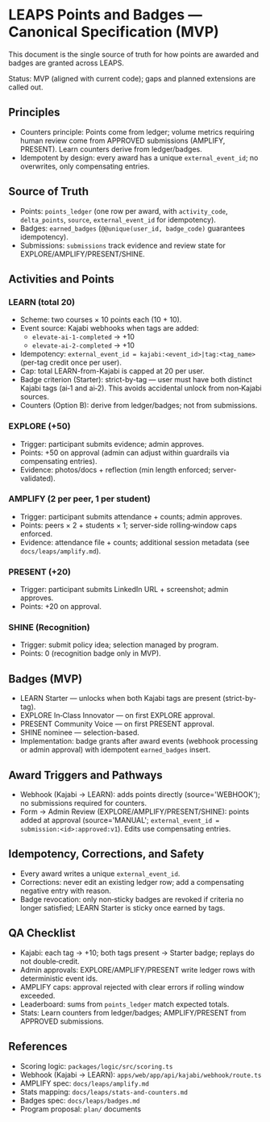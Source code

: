 # LEAPS Points and Badges — Canonical Specification (MVP)

This document is the single source of truth for how points are awarded and badges are granted across LEAPS.

Status: MVP (aligned with current code); gaps and planned extensions are called out.

## Principles

- Counters principle: Points come from ledger; volume metrics requiring human review come from APPROVED submissions (AMPLIFY, PRESENT). Learn counters derive from ledger/badges.
- Idempotent by design: every award has a unique `external_event_id`; no overwrites, only compensating entries.

## Source of Truth

- Points: `points_ledger` (one row per award, with `activity_code`, `delta_points`, `source`, `external_event_id` for idempotency).
- Badges: `earned_badges` (`@@unique(user_id, badge_code)` guarantees idempotency).
- Submissions: `submissions` track evidence and review state for EXPLORE/AMPLIFY/PRESENT/SHINE.

## Activities and Points

### LEARN (total 20)

- Scheme: two courses × 10 points each (10 + 10).
- Event source: Kajabi webhooks when tags are added:
  - `elevate-ai-1-completed` → +10
  - `elevate-ai-2-completed` → +10
- Idempotency: `external_event_id = kajabi:<event_id>|tag:<tag_name>` (per-tag credit once per user).
- Cap: total LEARN-from-Kajabi is capped at 20 per user.
- Badge criterion (Starter): strict-by-tag — user must have both distinct Kajabi tags (ai‑1 and ai‑2). This avoids accidental unlock from non‑Kajabi sources.
- Counters (Option B): derive from ledger/badges; not from submissions.

### EXPLORE (+50)

- Trigger: participant submits evidence; admin approves.
- Points: +50 on approval (admin can adjust within guardrails via compensating entries).
- Evidence: photos/docs + reflection (min length enforced; server-validated).

### AMPLIFY (2 per peer, 1 per student)

- Trigger: participant submits attendance + counts; admin approves.
- Points: peers × 2 + students × 1; server-side rolling‑window caps enforced.
- Evidence: attendance file + counts; additional session metadata (see `docs/leaps/amplify.md`).

### PRESENT (+20)

- Trigger: participant submits LinkedIn URL + screenshot; admin approves.
- Points: +20 on approval.

### SHINE (Recognition)

- Trigger: submit policy idea; selection managed by program.
- Points: 0 (recognition badge only in MVP).

## Badges (MVP)

- LEARN Starter — unlocks when both Kajabi tags are present (strict-by-tag).
- EXPLORE In‑Class Innovator — on first EXPLORE approval.
- PRESENT Community Voice — on first PRESENT approval.
- SHINE nominee — selection-based.
- Implementation: badge grants after award events (webhook processing or admin approval) with idempotent `earned_badges` insert.

## Award Triggers and Pathways

- Webhook (Kajabi → LEARN): adds points directly (source='WEBHOOK'); no submissions required for counters.
- Form → Admin Review (EXPLORE/AMPLIFY/PRESENT/SHINE): points added at approval (source='MANUAL'; `external_event_id = submission:<id>:approved:v1`). Edits use compensating entries.

## Idempotency, Corrections, and Safety

- Every award writes a unique `external_event_id`.
- Corrections: never edit an existing ledger row; add a compensating negative entry with reason.
- Badge revocation: only non‑sticky badges are revoked if criteria no longer satisfied; LEARN Starter is sticky once earned by tags.

## QA Checklist

- Kajabi: each tag → +10; both tags present → Starter badge; replays do not double‑credit.
- Admin approvals: EXPLORE/AMPLIFY/PRESENT write ledger rows with deterministic event ids.
- AMPLIFY caps: approval rejected with clear errors if rolling window exceeded.
- Leaderboard: sums from `points_ledger` match expected totals.
- Stats: Learn counters from ledger/badges; AMPLIFY/PRESENT from APPROVED submissions.

## References

- Scoring logic: `packages/logic/src/scoring.ts`
- Webhook (Kajabi → LEARN): `apps/web/app/api/kajabi/webhook/route.ts`
- AMPLIFY spec: `docs/leaps/amplify.md`
- Stats mapping: `docs/leaps/stats-and-counters.md`
- Badges spec: `docs/leaps/badges.md`
- Program proposal: `plan/` documents

